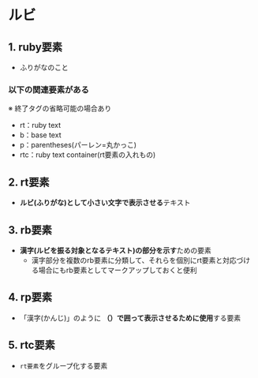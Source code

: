 # ルビ

## 1. ruby要素

- ふりがなのこと

### 以下の関連要素がある

※ 終了タグの省略可能の場合あり

- rt：ruby text
- b：base text
- p：parentheses(パーレン=丸かっこ)
- rtc：ruby text container(rt要素の入れもの)

## 2. rt要素

- **ルビ(ふりがな)として小さい文字で表示させる**テキスト

## 3. rb要素

- **漢字(ルビを振る対象となるテキスト)の部分を示す**ための要素
  - 漢字部分を複数のrb要素に分類して、それらを個別にrt要素と対応づける場合にもrb要素としてマークアップしておくと便利

## 4. rp要素

- 「漢字(かんじ)」のように **（）で囲って表示させるために使用**する要素

## 5. rtc要素

- `rt要素`をグループ化する要素

